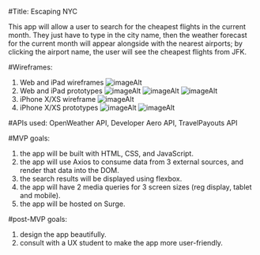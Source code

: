 #Title: Escaping NYC

This app will allow a user to search for the cheapest flights in the current month. They just
have to type in the city name, then the weather forecast for the current month will appear alongside
with the nearest airports; by clicking the airport name, the user will see the cheapest flights from JFK.

#Wireframes:

1. Web and iPad wireframes
   ![imageAlt](https://i.imgur.com/lB0injf.png)
2. Web and iPad prototypes
   ![imageAlt](https://i.imgur.com/38XxucJ.png)
   ![imageAlt](https://i.imgur.com/WviGGxF.png)
   ![imageAlt](https://i.imgur.com/eEbZz55.png)
3. iPhone X/XS wireframe
   ![imageAlt](https://i.imgur.com/M8oYpW0.png)
4. iPhone X/XS prototypes
   ![imageAlt](https://i.imgur.com/nYY65bY.png)
   ![imageAlt](https://i.imgur.com/0jwo6Qc.png)

#APIs used:
OpenWeather API,
Developer Aero API,
TravelPayouts API

#MVP goals:

1. the app will be built with HTML, CSS, and JavaScript.
2. the app will use Axios to consume data from 3 external sources, and render that data into the DOM.
3. the search results will be displayed using flexbox.
4. the app will have 2 media queries for 3 screen sizes (reg display, tablet and mobile).
5. the app will be hosted on Surge.

#post-MVP goals:

1. design the app beautifully.
2. consult with a UX student to make the app more user-friendly.
